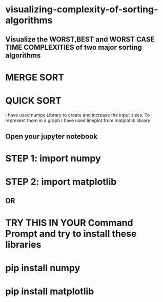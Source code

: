 # visualizing-complexity-of-sorting-algorithms

## Visualize the WORST,BEST and WORST CASE TIME COMPLEXITIES of two major sorting algorithms
# MERGE SORT
# QUICK SORT


I have used numpy Library to create and increase the input sizes.
To represent them in a graph I have used lineplot from matplotlib library

## Open your jupyter notebook 
# STEP 1: import numpy
# STEP 2: import matplotlib

## OR

# TRY THIS IN YOUR Command Prompt and try to install these libraries


# pip install numpy
# pip install matplotlib

